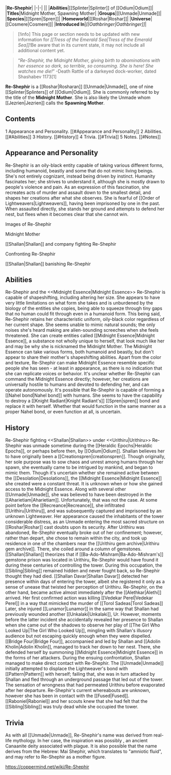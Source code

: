 |**Re-Shephir**|
|-|-|
||
|**Abilities**|[[Splinter\|Splinter]] of [[Odium\|Odium]]|
|**Titles**|Midnight Mother, Spawning Mother|
|**Groups**|[[Unmade\|Unmade]]|
|**Species**|[[Spren\|Spren]]|
|**Homeworld**|[[Roshar\|Roshar]]|
|**Universe**|[[Cosmere\|Cosmere]]|
|**Introduced In**|*[[Oathbringer\|Oathbringer]]*|

> [!info] This page or section needs to be updated with new information for *[[Tress of the Emerald Sea\|Tress of the Emerald Sea]]*!Be aware that in its current state, it may not include all additional content yet.

>“*Re-Shephir, the Midnight Mother, giving birth to abominations with her essence so dark, so terrible, so consuming. She is here! She watches me die!*”
\-Death Rattle of a darkeyed dock-worker, dated Shashabev 1173[1]


**Re-Shephir** is a [[Roshar\|Rosharan]] [[Unmade\|Unmade]], one of nine [[Splinter\|Splinters]] of [[Odium\|Odium]]. She is commonly referred to by the title of the **Midnight Mother**. She is also likely the Unmade whom [[Jezrien\|Jezrien]] calls the **Spawning Mother**.

## Contents

1 Appearance and Personality. [[#Appearance and Personality]] 
2 Abilities. [[#Abilities]] 
3 History. [[#History]] 
4 Trivia. [[#Trivia]] 
5 Notes. [[#Notes]] 


## Appearance and Personality
Re-Shephir is an oily-black entity capable of taking various different forms, including humanoid, beastly and some that do not mimic living beings. She's not entirely cognizant, instead being driven by instinct. Humanity fascinates her; she strives to understand it, although she is mostly drawn to people's violence and pain. As an expression of this fascination, she recreates acts of murder and assault down to the smallest detail, and shapes her creations after what she observes. She is fearful of [[Order of Lightweavers\|Lightweavers]], having been imprisoned by one in the past. When assaulted directly, she stands her ground and attempts to defend her nest, but flees when it becomes clear that she cannot win.


Images of Re-Shephir



 Midnight Mother





[[Shallan\|Shallan]] and company fighting Re-Shephir





 Confronting Re-Shephir





 [[Shallan\|Shallan]] banishing Re-Shephir









## Abilities
  Re-Shephir and the <<Midnight Essence\|Midnight Essence>>
Re-Shephir is capable of shapeshifting, including altering her size. She appears to have very little limitations on what form she takes and is unburdened by the biology of the entities she copies, being able to squeeze through tiny gaps that no human could fit through even in a humanoid form. This being said, Re-Shephir retains her characteristic uniform, oily-black color regardless of her current shape. She seems unable to mimic natural sounds; the only noises she's heard making are alien-sounding screeches when she feels threatened.
She can create entities called [[Midnight Essence\|Midnight Essence]], a substance not wholly unique to herself, that look much like her and may be why she is nicknamed the Midnight Mother. The Midnight Essence can take various forms, both humanoid and beastly, but don't appear to share their mother's shapeshifting abilities. Apart from the color and texture, Re-Shephir can make Midnight Essence resemble specific people she has seen - at least in appearance, as there is no indication that she can replicate voices or behavior. It's unclear whether Re-Shephir can command the Midnight Essence directly; however, her creations are universally hostile to humans and devoted to defending her, and can operate autonomously.
It's possible that Re-Shephir is capable of forming a [[Nahel bond\|Nahel bond]] with humans. She seems to have the capability to destroy a [[Knight Radiant\|Knight Radiant's]] [[Spren\|spren]] bond and replace it with herself. Whether that would function in the same manner as a proper Nahel bond, or even function at all, is uncertain.

## History
  Re-Shephir fighting <<Shallan\|Shallan>> under <<Urithiru\|Urithiru>>
Re-Shephir was unmade sometime during the [[Heraldic Epochs\|Heraldic Epochs]], or perhaps before then, by [[Odium\|Odium]]. Shallan believes her to have originally been a [[Creationspren\|creationspren]]. Though originally, her sole purpose was to sow chaos and unrest among humans through her spawn, she eventually came to be intrigued by mankind, and began to mimic them. Though it's uncertain whether she remained active between the [[Desolation\|Desolations]], the [[Midnight Essence\|Midnight Essence]] she created were a constant threat. It is unknown when or how she gained access to the Midnight Essence. Along with several other [[Unmade\|Unmade]], she was believed to have been destroyed in the [[Aharietiam\|Aharietiam]].
Unfortunately, that was not the case. At some point before the [[Recreance\|Recreance]], she infiltrated [[Urithiru\|Urithiru]], and was subsequently captured and imprisoned by an unknown Lightweaver. Her appearance caused the inhabitants of the tower considerable distress, as an Unmade entering the most sacred structure on [[Roshar\|Roshar]] cast doubts upon its security. After Urithiru was abandoned, Re-Shephir eventually broke out of her confinement; however, rather than depart, she chose to remain within the city, and took up residence in one of the chambers near the [[Urithiru gem archive\|Urithiru gem archive]]. There, she coiled around a column of gemstones. [[Shallan\|Shallan]] theorizes that if [[Ba-Ado-Mishram\|Ba-Ado-Mishram's]] gemstone prison was located in Urithiru, Re-Shephir would have found it during these centuries of controlling the tower. During this occupation, the [[Sibling\|Sibling]] remained hidden and never fought back, so Re-Shephir thought they had died.
[[Shallan Davar\|Shallan Davar]] detected her presence within days of entering the tower, albeit she registered it only as a sense of unease that twisted her perception of Urithiru. Re-Shephir, on the other hand, became active almost immediately after the [[Alethkar\|Alethi]] arrived. Her first confirmed action was killing [[Vedekar Perel\|Vedekar Perel]] in a way that mimicked the murder of [[Torol Sadeas\|Torol Sadeas]] Later, she injured [[Lunamor\|Lunamor]] in the same way that Shallan had previously wounded another [[Unkalaki\|Unkalaki]], Ur. However, moments before the latter incident she accidentally revealed her presence to Shallan when she came out of the shadows to observe her play of [[The Girl Who Looked Up\|The Girl Who Looked Up]], mingling with Shallan's illusory audience but not escaping quickly enough when they were dispelled.
[[Bridge Four\|Bridge Four]], accompanied and led by Shallan and [[Adolin Kholin\|Adolin Kholin]], managed to track her down to her nest. There, she defended herself by summoning [[Midnight Essence\|Midnight Essence]] in the forms of her attackers. During the ensuing confrontation, Shallan managed to make direct contact with Re-Shephir. The [[Unmade\|Unmade]] initially attempted to displace the Lightweaver's bond with [[Pattern\|Pattern]] with herself; failing that, she was in turn attacked by Shallan and fled through an underground passage that led out of the tower. The sensation of wrongness that had permeated Urithiru before evaporated after her departure.
Re-Shephir's current whereabouts are unknown, however she has been in contact with the [[Fused\|Fused]]. [[Raboniel\|Raboniel]] and her scouts knew that she had felt that the [[Sibling\|Sibling]] was truly dead while she occupied the tower.

## Trivia
As with all [[Unmade\|Unmade]], Re-Shephir's name was derived from real-life mythology. In her case, the inspiration was possibly , an ancient Canaanite deity associated with plague. It is also possible that the name derives from the Hebrew: Mai Shephir, which translates to "amniotic fluid", and may refer to Re-Shephir as a mother figure.


https://coppermind.net/wiki/Re-Shephir